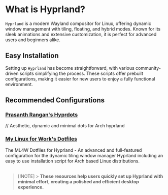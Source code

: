 # What is Hyprland?

`Hyprland` is a modern Wayland compositor for Linux, offering dynamic window management with tiling, floating, and hybrid modes. Known for its sleek animations and extensive customization, it is perfect for advanced users and beginners alike.

## Easy Installation

Setting up `Hyprland` has become straightforward, with various community-driven scripts simplifying the process. These scripts offer prebuilt configurations, making it easier for new users to enjoy a fully functional environment.

## Recommended Configurations

### **[Prasanth Rangan's Hyprdots](https://github.com/prasanthrangan/hyprdots)**

// Aesthetic, dynamic and minimal dots for Arch hyprland

### **[My Linux for Work's Dotfiles](https://github.com/mylinuxforwork/dotfiles)**

The ML4W Dotfiles for Hyprland - An advanced and full-featured configuration for the dynamic tiling window manager Hyprland including an easy to use installation script for Arch based Linux distributions.
<br><br>

> [!NOTE] > **These resources help users quickly set up Hyprland with minimal effort, creating a polished and efficient desktop experience.**
